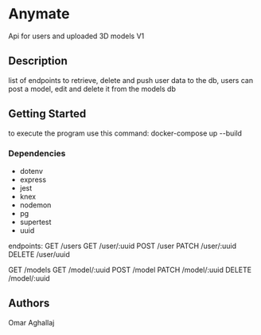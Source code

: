 # Anymate

Api for users and uploaded 3D models V1

## Description

list of endpoints to retrieve, delete and push user data to the db, users can post a model, edit and delete it from the models db

## Getting Started
to execute  the program use this command: docker-compose up --build

### Dependencies

* dotenv
* express
* jest
* knex
* nodemon
* pg
* supertest
* uuid

endpoints:
GET /users
GET /user/:uuid
POST /user
PATCH /user/:uuid
DELETE /user/uuid

GET /models
GET /model/:uuid
POST /model
PATCH /model/:uuid
DELETE /model/:uuid

## Authors

Omar Aghallaj
